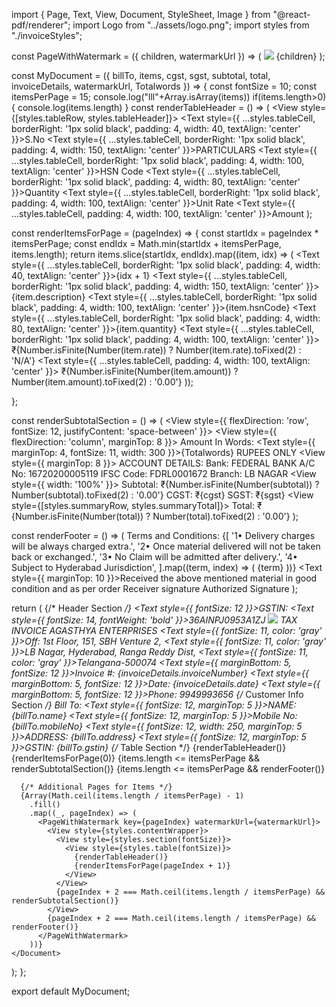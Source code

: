 import { Page, Text, View, Document, StyleSheet, Image } from "@react-pdf/renderer";
import Logo from "../assets/logo.png";
import styles from "./invoiceStyles";

const PageWithWatermark = ({ children, watermarkUrl }) => (
  <Page size="A4" style={styles.page}>
    <Image style={styles.watermark} src={watermarkUrl} />
    {children}
  </Page>
);

const MyDocument = ({ billTo, items, cgst, sgst, subtotal, total, invoiceDetails, watermarkUrl, Totalwords }) => {
  const fontSize = 10;
  const itemsPerPage = 15;
console.log("lll"+Array.isArray(items))
if(items.length>0){
  console.log(items.length)
}
  const renderTableHeader = () => (
    <View style={[styles.tableRow, styles.tableHeader]}>
      <Text style={{ ...styles.tableCell, borderRight: '1px solid black', padding: 4, width: 40, textAlign: 'center' }}>S.No</Text>
      <Text style={{ ...styles.tableCell, borderRight: '1px solid black', padding: 4, width: 150, textAlign: 'center' }}>PARTICULARS</Text>
      <Text style={{ ...styles.tableCell, borderRight: '1px solid black', padding: 4, width: 100, textAlign: 'center' }}>HSN Code</Text>
      <Text style={{ ...styles.tableCell, borderRight: '1px solid black', padding: 4, width: 80, textAlign: 'center' }}>Quantity</Text>
      <Text style={{ ...styles.tableCell, borderRight: '1px solid black', padding: 4, width: 100, textAlign: 'center' }}>Unit Rate</Text>
      <Text style={{ ...styles.tableCell, padding: 4, width: 100, textAlign: 'center' }}>Amount</Text>
    </View>
  );

  const renderItemsForPage = (pageIndex) => {
    const startIdx = pageIndex * itemsPerPage;
    const endIdx = Math.min(startIdx + itemsPerPage, items.length);
    return items.slice(startIdx, endIdx).map((item, idx) => (
      <View key={idx} style={styles.tableRow}>
        <Text style={{ ...styles.tableCell, borderRight: '1px solid black', padding: 4, width: 40, textAlign: 'center' }}>{idx + 1}</Text>
        <Text style={{ ...styles.tableCell, borderRight: '1px solid black', padding: 4, width: 150, textAlign: 'center' }}>{item.description}</Text>
        <Text style={{ ...styles.tableCell, borderRight: '1px solid black', padding: 4, width: 100, textAlign: 'center' }}>{item.hsnCode}</Text>
        <Text style={{ ...styles.tableCell, borderRight: '1px solid black', padding: 4, width: 80, textAlign: 'center' }}>{item.quantity}</Text>
        <Text style={{ ...styles.tableCell, borderRight: '1px solid black', padding: 4, width: 100, textAlign: 'center' }}>
          ₹{Number.isFinite(Number(item.rate)) ? Number(item.rate).toFixed(2) : 'N/A'}
        </Text>
        <Text style={{ ...styles.tableCell, padding: 4, width: 100, textAlign: 'center' }}>
          ₹{Number.isFinite(Number(item.amount)) ? Number(item.amount).toFixed(2) : '0.00'}
        </Text>
      </View>
    ));
  
  };

  const renderSubtotalSection = () => (
    <View style={styles.subtotalSection(fontSize)}>
      <View style={{ flexDirection: 'row', fontSize: 12, justifyContent: 'space-between' }}>
        <View style={{ flexDirection: 'column', marginTop: 8 }}>
          <Text>Amount In Words:</Text>
          <Text style={{ marginTop: 4, fontSize: 11, width: 300 }}>{Totalwords} RUPEES ONLY</Text>
          <View style={{ marginTop: 8 }}>
            <Text>ACCOUNT DETAILS:</Text>
            <Text>Bank: FEDERAL BANK</Text>
            <Text>A/C No: 16720200005119</Text>
            <Text>IFSC Code: FDRL0001672</Text>
            <Text>Branch: LB NAGAR</Text>
          </View>
        </View>
        <View style={{ width: '100%' }}>
          <View style={styles.summaryRow}>
            <Text>Subtotal:</Text>
            <Text>₹{Number.isFinite(Number(subtotal)) ? Number(subtotal).toFixed(2) : '0.00'}</Text>
          </View>
          <View style={styles.summaryRow}>
            <Text>CGST:</Text>
            <Text>₹{cgst}</Text>
          </View>
          <View style={styles.summaryRow}>
            <Text>SGST:</Text>
            <Text>₹{sgst}</Text>
          </View>
          <View style={[styles.summaryRow, styles.summaryTotal]}>
            <Text>Total:</Text>
            <Text>₹{Number.isFinite(Number(total)) ? Number(total).toFixed(2) : '0.00'}</Text>
          </View>
        </View>
      </View>
    </View>
  );

  const renderFooter = () => (
    <View style={styles.footer}>
      <View style={styles.terms}>
        <Text style={styles.sectionTitle}>Terms and Conditions:</Text>
        {[
          '1• Delivery charges will be always charged extra.',
          '2• Once material delivered will not be taken back or exchanged.',
          '3• No Claim will be admitted after delivery.',
          '4• Subject to Hyderabad Jurisdiction',
        ].map((term, index) => (
          <Text key={index}>{term}</Text>
        ))}
        <Text style={{ marginTop: 10 }}>Received the above mentioned material in good condition and</Text>
        <Text>as per order</Text>
      </View>
      <View style={styles.signatureSection}>
        <View style={styles.leftSignature}>
          <Text>Receiver signature</Text>
        </View>
        <View style={styles.rightSignature}>
          <Text>Authorized Signature</Text>
        </View>
      </View>
    </View>
  );

  return (
    <Document>
      <PageWithWatermark watermarkUrl={watermarkUrl}>
        <View style={styles.contentWrapper}>
          {/* Header Section */}
          <View style={styles.header(fontSize)}>
            <View>
              <Text style={{ fontSize: 12 }}>GSTIN: <Text style={{ fontSize: 14, fontWeight: 'bold' }}>36AINPJ0953A1ZJ</Text></Text>
              <Image src={Logo} style={styles.logo} />
            </View>
            <View style={styles.companyInfo}>
              <Text style={styles.title}>TAX INVOICE</Text>
              <View style={styles.companyBox}>
                <Text style={styles.companyName}>AGASTHYA ENTERPRISES</Text>
                <Text style={{ fontSize: 11, color: 'gray' }}>Off: 1st Floor, 151, SBH Venture 2,</Text>
                <Text style={{ fontSize: 11, color: 'gray' }}>LB Nagar, Hyderabad, Ranga Reddy Dist,</Text>
                <Text style={{ fontSize: 11, color: 'gray' }}>Telangana-500074</Text>
              </View>
            </View>
            <View style={styles.vertical}>
              <Text style={{ marginBottom: 5, fontSize: 12 }}>Invoice #: {invoiceDetails.invoiceNumber}</Text>
              <Text style={{ marginBottom: 5, fontSize: 12 }}>Date: {invoiceDetails.date}</Text>
              <Text style={{ marginBottom: 5, fontSize: 12 }}>Phone: 9949993656</Text>
            </View>
          </View>
          {/* Customer Info Section */}
          <View style={styles.customerInfo}>
            <Text style={styles.sectionTitle}>Bill To:</Text>
            <Text style={{ fontSize: 12, marginTop: 5 }}>NAME: {billTo.name}</Text>
            <Text style={{ fontSize: 12, marginTop: 5 }}>Mobile No: {billTo.mobileNo}</Text>
            <Text style={{ fontSize: 12, width: 250, marginTop: 5 }}>ADDRESS: {billTo.address}</Text>
            <Text style={{ fontSize: 12, marginTop: 5 }}>GSTIN: {billTo.gstin}</Text>
          </View>
          {/* Table Section */}
          <View style={styles.section(fontSize)}>
            <View style={styles.table(fontSize)}>
              {renderTableHeader()}
              {renderItemsForPage(0)}
            </View>
          </View>
          {items.length <= itemsPerPage && renderSubtotalSection()}
        </View>
        {items.length <= itemsPerPage && renderFooter()}
      </PageWithWatermark>

      {/* Additional Pages for Items */}
      {Array(Math.ceil(items.length / itemsPerPage) - 1)
        .fill()
        .map((_, pageIndex) => (
          <PageWithWatermark key={pageIndex} watermarkUrl={watermarkUrl}>
            <View style={styles.contentWrapper}>
              <View style={styles.section(fontSize)}>
                <View style={styles.table(fontSize)}>
                  {renderTableHeader()}
                  {renderItemsForPage(pageIndex + 1)}
                </View>
              </View>
              {pageIndex + 2 === Math.ceil(items.length / itemsPerPage) && renderSubtotalSection()}
            </View>
            {pageIndex + 2 === Math.ceil(items.length / itemsPerPage) && renderFooter()}
          </PageWithWatermark>
        ))}
    </Document>
  );
};

export default MyDocument;
